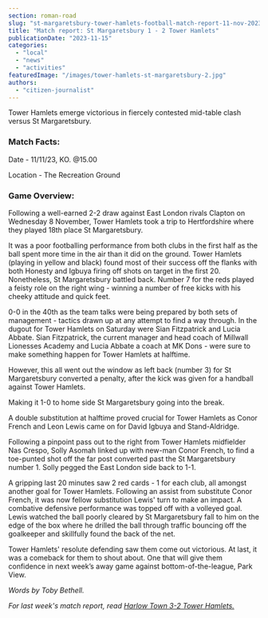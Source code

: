 ```yaml
---
section: roman-road
slug: "st-margaretsbury-tower-hamlets-football-match-report-11-nov-2023"
title: "Match report: St Margaretsbury 1 - 2 Tower Hamlets"
publicationDate: "2023-11-15"
categories: 
  - "local"
  - "news"
  - "activities"
featuredImage: "/images/tower-hamlets-st-margaretsbury-2.jpg"
authors: 
  - "citizen-journalist"
---
```


Tower Hamlets emerge victorious in fiercely contested mid-table clash versus St Margaretsbury.

### Match Facts:

Date - 11/11/23, KO. @15.00

Location - The Recreation Ground

### Game Overview:

Following a well-earned 2-2 draw against East London rivals Clapton on Wednesday 8 November, Tower Hamlets took a trip to Hertfordshire where they played 18th place St Margaretsbury. 

It was a poor footballing performance from both clubs in the first half as the ball spent more time in the air than it did on the ground. Tower Hamlets (playing in yellow and black) found most of their success off the flanks with both Honesty and Igbuya firing off shots on target in the first 20. Nonetheless, St Margaretsbury battled back. Number 7 for the reds played a feisty role on the right wing - winning a number of free kicks with his cheeky attitude and quick feet.

0-0 in the 40th as the team talks were being prepared by both sets of management - tactics drawn up at any attempt to find a way through. In the dugout for Tower Hamlets on Saturday were Sian Fitzpatrick and Lucia Abbate. Sian Fitzpatrick, the current manager and head coach of Millwall Lionesses Academy and Lucia Abbate a coach at MK Dons - were sure to make something happen for Tower Hamlets at halftime. 

However, this all went out the window as left back (number 3) for St Margaretsbury converted a penalty, after the kick was given for a handball against Tower Hamlets.

Making it 1-0 to home side St Margaretsbury going into the break.

A double substitution at halftime proved crucial for Tower Hamlets as Conor French and Leon Lewis came on for David Igbuya and Stand-Aldridge. 

Following a pinpoint pass out to the right from Tower Hamlets midfielder Nas Crespo, Solly Asomah linked up with new-man Conor French, to find a toe-punted shot off the far post converted past the St Margaretsbury number 1. Solly pegged the East London side back to 1-1.

A gripping last 20 minutes saw 2 red cards - 1 for each club, all amongst another goal for Tower Hamlets. Following an assist from substitute Conor French, it was now fellow substitution Lewis' turn to make an impact. A combative defensive performance was topped off with a volleyed goal. Lewis watched the ball poorly cleared by St Margaretsbury fall to him on the edge of the box where he drilled the ball through traffic bouncing off the goalkeeper and skillfully found the back of the net.

Tower Hamlets' resolute defending saw them come out victorious. At last, it was a comeback for them to shout about. One that will give them confidence in next week’s away game against bottom-of-the-league, Park View. 

_Words by Toby Bethell._

_For last week's match report, read [Harlow Town 3-2 Tower Hamlets.](https://romanroadlondon.com/harlow-town-tower-hamlets-football-match-report/)_



[](https://romanroadlondon.com/harlow-town-tower-hamlets-football-match-report/)

